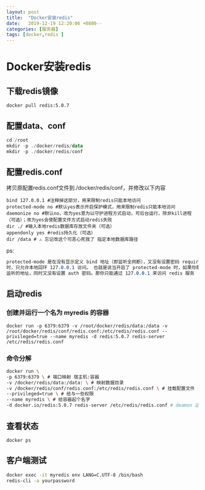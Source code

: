 ```yaml
---
layout: post
title:  "Docker安装redis"
date:   2019-12-19 12:20:06 +0800--
categories: [服务器]
tags: [docker,redis ]  
---
```

# Docker安装redis

##  下载redis镜像

```undefined
docker pull redis:5.0.7
```



## 配置data、conf

```kotlin
cd /root
mkdir -p ./docker/redis/data
mkdir -p ./docker/redis/conf
```



## 配置redis.conf

拷贝原配置redis.conf文件到./docker/redis/conf，并修改以下内容

```shell
bind 127.0.0.1 #注释掉这部分，用来限制redis只能本地访问
protected-mode no #默认yes表示开启保护模式，用来限制redis只能本地访问
daemonize no #默认no，改为yes意为以守护进程方式启动，可后台运行，除非kill进程（可选）；改为yes会使配置文件方式启动redis失败
dir ./ #输入本地redis数据库存放文件夹（可选）
appendonly yes #redis持久化（可选）
dir /data # ⚠️ 忘记改这个可恶心死我了 指定本地数据库路径 
```

ps:

```css
protected-mode 是在没有显示定义 bind 地址（即监听全网断），又没有设置密码 requirepass
时，只允许本地回环 127.0.0.1 访问。 也就是说当开启了 protected-mode 时，如果你既没有显示的定义了 bind
监听的地址，同时又没有设置 auth 密码。那你只能通过 127.0.0.1 来访问 redis 服务
```

## 启动redis

### 创建并运行一个名为 myredis 的容器

```shell
docker run -p 6379:6379 -v /root/docker/redis/data:/data -v /root/docker/redis/conf/redis.conf:/etc/redis/redis.conf --privileged=true --name myredis -d redis:5.0.7 redis-server /etc/redis/redis.conf
```

### 命令分解

```bash
docker run \
-p 6379:6379 \ # 端口映射 宿主机:容器
-v /docker/redis/data:/data: \ # 映射数据目录
-v /docker/redis/conf/redis.conf:/etc/redis/redis.conf \ # 挂载配置文件 
--privileged=true \ # 给与一些权限
--name myredis \ # 给容器起个名字
-d docker.io/redis:5.0.7 redis-server /etc/redis/redis.conf # deamon 运行 服务使用指定的配置文件
```

## 查看状态

```undefined
docker ps
```



## 客户端测试

```bash
docker exec -it myredis env LANG=C.UTF-8 /bin/bash
redis-cli -a yourpassword
```



